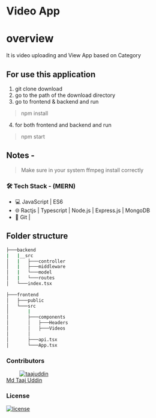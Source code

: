 # Video App

# overview

It is video uploading and View App based on Category

## For use this application
1. git clone download
2. go to the path of the download directory
3. go to frontend & backend and run
>npm install
4. for both frontend and backend and  run
>npm start

## Notes -
 > Make sure in your system ffmpeg install correctly


### 🛠 Tech Stack - (MERN)

- 💻 JavaScript | ES6
- 🌐 Ractjs | Typescript | Node.js | Express.js | MongoDB
- 🔧 Git |


## Folder structure

```bash
├───backend
|   |__src
│   |   ├───controller
│   |   ├───middleware
│   |   └───model
│   |   └───routes
│   └───index.tsx
    
├───frontend
│   ├───public
│   └───src
│       |
│       ├───components
│       │   ├───Headers
│       │   ├───Videos  
│       │   
│       ├───api.tsx
│       └───App.tsx          
```

### Contributors

&nbsp;&nbsp;&nbsp;&nbsp;&nbsp;&nbsp;&nbsp;&nbsp;&nbsp;<a href="https://github.com/taajuddin"><img src="https://avatars3.githubusercontent.com/u?s=40" alt="taajuddin" /></a></br>
[Md Taaj Uddin](https://github.com/taajuddin)

### License

[![license](https://img.shields.io/badge/license-MIT-green?style=flat-square)](https://github.com/taajuddin/CRUX-STATION/blob/master/LICENSE)

